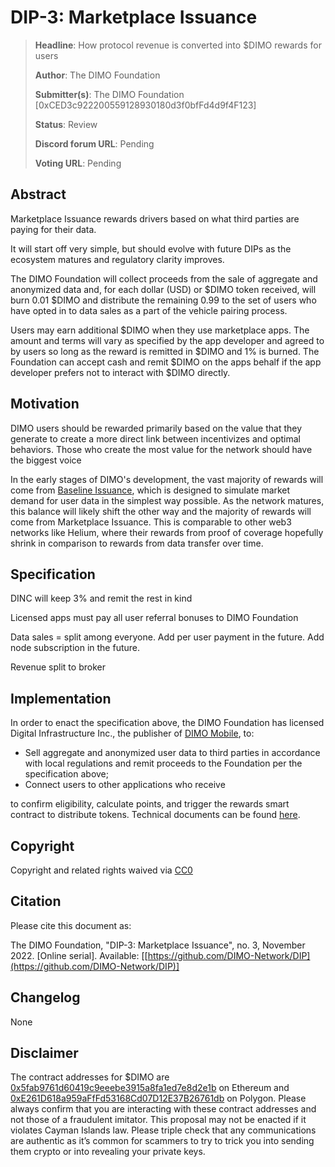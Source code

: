# DIP-3: Marketplace Issuance

> **Headline**: How protocol revenue is converted into $DIMO rewards for users
>
> **Author**: The DIMO Foundation
>
> **Submitter(s)**: The DIMO Foundation \[0xCED3c922200559128930180d3f0bfFd4d9f4F123]
>
> **Status**: Review
>
> **Discord forum URL**: Pending
>
> **Voting URL**: Pending

## Abstract

Marketplace Issuance rewards drivers based on what third parties are paying for their data.&#x20;

It will start off very simple, but should evolve with future DIPs as the ecosystem matures and regulatory clarity improves.

The DIMO Foundation will collect proceeds from the sale of aggregate and anonymized data and, for each dollar (USD) or $DIMO token received, will burn 0.01 $DIMO and distribute the remaining 0.99 to the set of users who have opted in to data sales as a part of the vehicle pairing process.

Users may earn additional $DIMO when they use marketplace apps. The amount and terms will vary as specified by the app developer and agreed to by users so long as the reward is remitted in $DIMO and 1% is burned. The Foundation can accept cash and remit $DIMO on the apps behalf if the app developer prefers not to interact with $DIMO directly.

## Motivation

DIMO users should be rewarded primarily based on the value that they generate to create a more direct link between incentivizes and optimal behaviors. Those who create the most value for the network should have the biggest voice&#x20;

In the early stages of DIMO's development, the vast majority of rewards will come from [Baseline Issuance](dip-2-baseline-issuance.md), which is designed to simulate market demand for user data in the simplest way possible. As the network matures, this balance will likely shift the other way and the majority of rewards will come from Marketplace Issuance. This is comparable to other web3 networks like Helium, where their rewards from proof of coverage hopefully shrink in comparison to rewards from data transfer over time.

## Specification







DINC will keep 3% and remit the rest in kind

Licensed apps must pay all user referral bonuses to DIMO Foundation

Data sales = split among everyone. Add per user payment in the future. Add node subscription in the future.

Revenue split to broker









## Implementation

In order to enact the specification above, the DIMO Foundation has licensed Digital Infrastructure Inc., the publisher of [DIMO Mobile](https://onelink.to/dimo), to:

* Sell aggregate and anonymized user data to third parties in accordance with local regulations and remit proceeds to the Foundation per the specification above;
* Connect users to other applications who receive&#x20;

to confirm eligibility, calculate points, and trigger the rewards smart contract to distribute tokens. Technical documents can be found [here](https://docs.dimo.zone/docs/protocol/rewards-contract).

## Copyright

Copyright and related rights waived via [CC0](https://creativecommons.org/publicdomain/zero/1.0)

## Citation

Please cite this document as:

The DIMO Foundation, "DIP-3: Marketplace Issuance", no. 3, November 2022. \[Online serial]. Available: \[[https://github.com/DIMO-Network/DIP](https://github.com/DIMO-Network/DIP)]

## Changelog

None

## Disclaimer

The contract addresses for $DIMO are [0x5fab9761d60419c9eeebe3915a8fa1ed7e8d2e1b](https://etherscan.io/token/0x5fab9761d60419c9eeebe3915a8fa1ed7e8d2e1b) on Ethereum and [0xE261D618a959aFfFd53168Cd07D12E37B26761db](https://polygonscan.com/token/0xE261D618a959aFfFd53168Cd07D12E37B26761db) on Polygon. Please always confirm that you are interacting with these contract addresses and not those of a fraudulent imitator. This proposal may not be enacted if it violates Cayman Islands law. Please triple check that any communications are authentic as it’s common for scammers to try to trick you into sending them crypto or into revealing your private keys.
